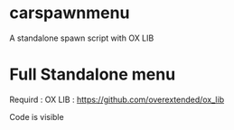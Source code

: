 # carspawnmenu
A standalone spawn script with OX LIB

# Full Standalone menu

Requird :
OX LIB : https://github.com/overextended/ox_lib

Code is visible
